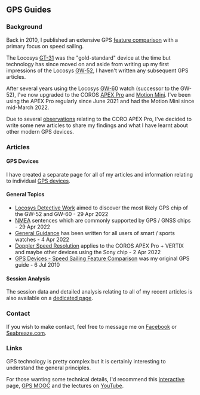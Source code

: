 ## GPS Guides

### Background

Back in 2010, I published an extensive GPS [feature comparison](devices/feature-comparison.pdf) with a primary focus on speed sailing.

The Locosys [GT-31](devices/locosys/gt-31/README.md) was the "gold-standard" device at the time but technology has since moved on and aside from writing up my first impressions of the Locosys [GW-52](devices/locosys/gw-52/README.md), I haven't written any subsequent GPS articles.

After several years using the Locosys [GW-60](devices/locosys/gw-60/README.md) watch (successor to the GW-52), I've now upgraded to the COROS [APEX Pro](devices/coros/apex-pro/README.md) and [Motion Mini](devices/motion/mini/README.md). I've been using the APEX Pro regularly since June 2021 and had the Motion Mini since mid-March 2022.

Due to several [observations](devices/coros/data-issues.md) relating to the CORO APEX Pro, I've decided to write some new articles to share my findings and what I have learnt about other modern GPS devices.



### Articles

#### GPS Devices

I have created a separate page for all of my articles and information relating to individual [GPS devices](devices/README.md).



#### General Topics

- [Locosys Detective Work](detective.md) aimed to discover the most likely GPS chip of the GW-52 and GW-60 - 29 Apr 2022
- [NMEA](nmea.md) sentences which are commonly supported by GPS / GNSS chips - 29 Apr 2022
- [General Guidance](guidance.md) has been written for all users of smart / sports watches - 4 Apr 2022
- [Doppler Speed Resolution](devices/coros/apex-pro/speed-resolution.md) applies to the COROS APEX Pro + VERTIX and maybe other devices using the Sony chip - 2 Apr 2022
- [GPS Devices - Speed Sailing Feature Comparison](devices/feature-comparison.pdf) was my original GPS guide - 6 Jul 2010



#### Session Analysis

The session data and detailed analysis relating to all of my recent articles is also available on a [dedicated page](sessions/README.md).



### Contact

If you wish to make contact, feel free to message me on [Facebook](https://www.facebook.com/michael.george.545) or [Seabreaze.com](https://www.seabreeze.com.au/Members/Profile/Details.aspx?member=K888).



### Links

GPS technology is pretty complex but it is certainly interesting to understand the general principles.

For those wanting some technical details, I'd recommend this [interactive](https://ciechanow.ski/gps) page, [GPS MOOC](https://scpnt.stanford.edu/about/gps-mooc-massive-open-online-course) and the lectures on [YouTube](https://www.youtube.com/watch?v=o1Fyn_h6LKU&list=PLGvhNIiu1ubyEOJga50LJMzVXtbUq6CPo).

